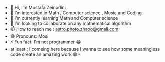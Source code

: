 - 👋 Hi, I’m Mostafa Zeinodini
- 👀 I’m interested in Math , Computer science , Music and Coding 
- 🌱 I’m currently learning Math and Computer science
- 💞️ I’m looking to collaborate on any mathematical algorithm 
- 📫 How to reach me : astro.photo.zhaoo@gmail.com
- 😄 Pronouns: Mosi
- ⚡ Fun fact: I'm not programmer 😂
- at least ; I comeing here because I wanna to see how some meaningless code create an amazing work 😁🔥
<!---
Mostafa-Zeinodini/Mostafa-Zeinodini is a ✨ special ✨ repository because its `README.md` (this file) appears on your GitHub profile.
You can click the Preview link to take a look at your changes.
--->
